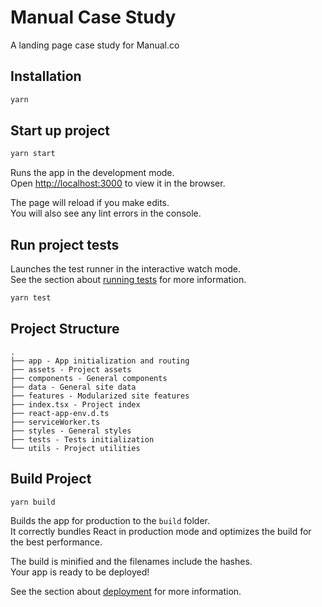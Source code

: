 # Manual Case Study

A landing page case study for Manual.co

## Installation

```bash
yarn
```

## Start up project

```bash
yarn start
```

Runs the app in the development mode.<br />
Open [http://localhost:3000](http://localhost:3000) to view it in the browser.

The page will reload if you make edits.<br />
You will also see any lint errors in the console.

## Run project tests

Launches the test runner in the interactive watch mode.<br />
See the section about [running tests](https://facebook.github.io/create-react-app/docs/running-tests) for more information.

```bash
yarn test
```

## Project Structure

```
.
├── app - App initialization and routing
├── assets - Project assets
├── components - General components
├── data - General site data
├── features - Modularized site features
├── index.tsx - Project index
├── react-app-env.d.ts
├── serviceWorker.ts
├── styles - General styles
├── tests - Tests initialization
└── utils - Project utilities
```

## Build Project

```
yarn build
```

Builds the app for production to the `build` folder.<br />
It correctly bundles React in production mode and optimizes the build for the best performance.

The build is minified and the filenames include the hashes.<br />
Your app is ready to be deployed!

See the section about [deployment](https://facebook.github.io/create-react-app/docs/deployment) for more information.

